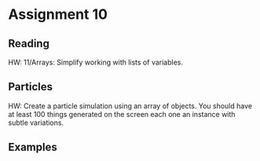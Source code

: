 # Assignment 10

## Reading
HW: 11/Arrays: Simplify working with lists of variables.

## Particles
HW: Create a particle simulation using an array of objects. You should have at least 100 things generated on the screen each one an instance with subtle variations.

## Examples